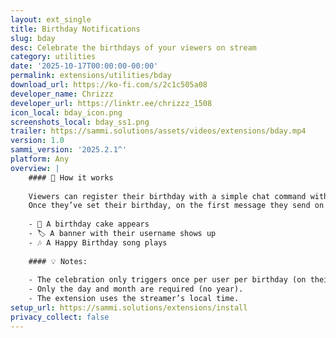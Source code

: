 ```yaml
---
layout: ext_single
title: Birthday Notifications
slug: bday
desc: Celebrate the birthdays of your viewers on stream
category: utilities
date: '2025-10-17T00:00:00-00:00'
permalink: extensions/utilities/bday
download_url: https://ko-fi.com/s/2c1c505a08
developer_name: Chrizzz
developer_url: https://linktr.ee/chrizzz_1508
icon_local: bday_icon.png
screenshots_local: bday_ss1.png
trailer: https://sammi.solutions/assets/videos/extensions/bday.mp4
version: 1.0
sammi_version: '2025.2.1^'
platform: Any
overview: |
    #### 📅 How it works
    
    Viewers can register their birthday with a simple chat command with !setbday <day>.<month> (you can also change this to <month>.<day>. in the settings.
    Once they’ve set their birthday, on the first message they send on their special day, a celebration will automatically trigger on stream:
    
    - 🍰 A birthday cake appears
    - 🏷️ A banner with their username shows up
    - 🎶 A Happy Birthday song plays
    
    #### 💡 Notes:
    
    - The celebration only triggers once per user per birthday (on their first message).
    - Only the day and month are required (no year).
    - The extension uses the streamer’s local time.
setup_url: https://sammi.solutions/extensions/install
privacy_collect: false
---
```

